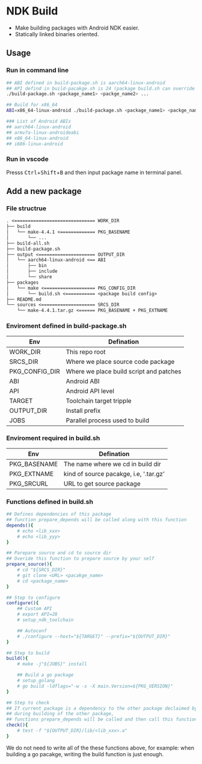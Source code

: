# NDK Build

- Make building packages with Android NDK easier.
- Statically linked binaries oriented.

## Usage

### Run in command line

```sh
## ABI defined in build-package.sh is aarch64-linux-android
## API defind in build-pacakge.sh is 24 (package build.sh can override this)
./build-package.sh <package_name1> <packge_name2> ...

## Build for x86_64
ABI=x86_64-linux-android ./build-package.sh <package_name1> <packge_name2> ...

### List of Android ABIs
## aarch64-linux-android
## armv7a-linux-androideabi
## x86_64-linux-android
## i686-linux-android
```

### Run in vscode

Presss <kbd>Ctrl</kbd>+<kbd>Shift</kbd>+<kbd>B</kbd> and then input package name in terminal panel.

## Add a new package

### File structrue

```txt
. <============================== WORK_DIR
├── build
│   └── make-4.4.1 <============= PKG_BASENAME
│       └── ...
├── build-all.sh
├── build-package.sh
├── output <===================== OUTPUT_DIR
│   └── aarch64-linux-android <== ABI
│       ├── bin
│       ├── include
│       └── share
├── packages
│   └── make <=================== PKG_CONFIG_DIR
│       └── build.sh <=========== <package build config>
├── README.md
└── sources <==================== SRCS_DIR
    └── make-4.4.1.tar.gz <====== PKG_BASENAME + PKG_EXTNAME
```

### Enviroment defined in build-package.sh

| Env            | Defination                              |
| -------------- | --------------------------------------- |
| WORK_DIR       | This repo root                          |
| SRCS_DIR       | Where we place source code package      |
| PKG_CONFIG_DIR | Where we place build script and patches |
| ABI            | Android ABI                             |
| API            | Android API level                       |
| TARGET         | Toolchain target tripple                |
| OUTPUT_DIR     | Install prefix                          |
| JOBS           | Parallel process used to build          |

### Enviroment required in build.sh

| Env          | Defination                             |
| ------------ | -------------------------------------- |
| PKG_BASENAME | The name where we cd in build dir      |
| PKG_EXTNAME  | kind of source pacakge, i.e, '.tar.gz' |
| PKG_SRCURL   | URL to get source package              |

### Functions defined in build.sh

```sh
## Defines dependencies of this package
## function prepare_depends will be called along with this function
depends(){
    # echo <lib_xxx>
    # echo <lib_yyy>
}
```

```sh
## Parepare source and cd to source dir
## Overide this function to prepare source by your self
prepare_source(){
    # cd "${SRCS_DIR}"
    # git clone <URL> <pacakge_name>
    # cd <package_name>
}
```

```sh
## Step to configure
configure(){
    ## Custom API
    # export API=28
    # setup_ndk_toolchain

    ## Autoconf
    # ./configure --host="${TARGET}" --prefix="${OUTPUT_DIR}"
}
```

```sh
## Step to build
build(){
    # make -j"${JOBS}" install

    ## Build a go package
    # setup_golang
    # go build -ldflags="-w -s -X main.Version=${PKG_VERSION}"
}
```

```sh
## Step to check
## If current package is a dependency to the other package declaimed by function 'depends',
## during building of the other package,
## functions prepare_depends will be called and then call this function to check if it is built.
check(){
    # test -f "${OUTPUT_DIR}/lib/<lib_xxx>.a"
}
```

We do not need to write all of the these functions above, for example: when building a go pacakge, writing the build function is just enough.
